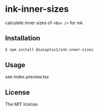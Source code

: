 # ink-inner-sizes

calculate inner sizes of `<Box />` for ink

## Installation

```bash
$ npm install @sasaplus1/ink-inner-sizes
```

## Usage

see index.preview.tsx

## License

The MIT license
